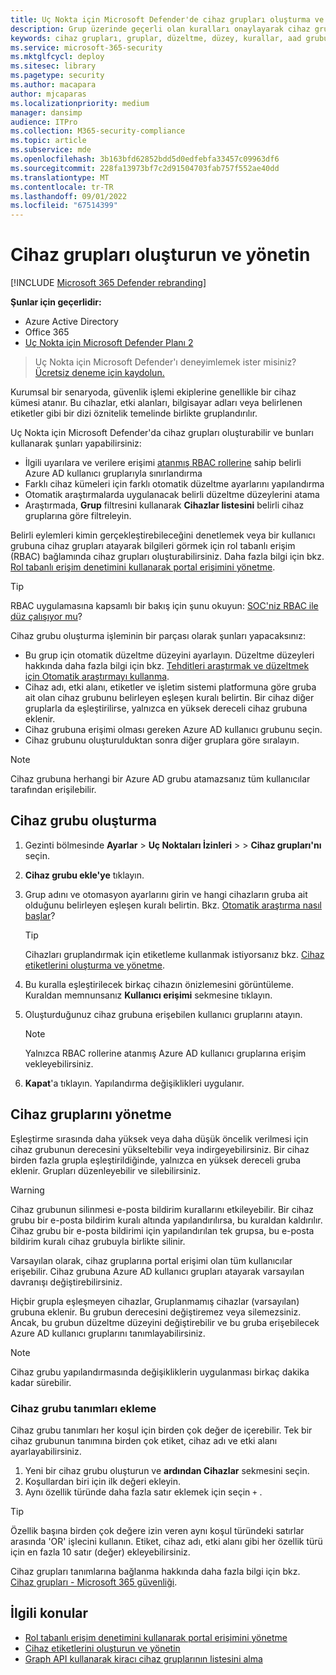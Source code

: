 ```yaml
---
title: Uç Nokta için Microsoft Defender'de cihaz grupları oluşturma ve yönetme
description: Grup üzerinde geçerli olan kuralları onaylayarak cihaz grupları oluşturun ve bunlar üzerinde otomatik düzeltme düzeyleri ayarlayın
keywords: cihaz grupları, gruplar, düzeltme, düzey, kurallar, aad grubu, rol, atama, derecelendirme
ms.service: microsoft-365-security
ms.mktglfcycl: deploy
ms.sitesec: library
ms.pagetype: security
ms.author: macapara
author: mjcaparas
ms.localizationpriority: medium
manager: dansimp
audience: ITPro
ms.collection: M365-security-compliance
ms.topic: article
ms.subservice: mde
ms.openlocfilehash: 3b163bfd62852bdd5d0edfebfa33457c09963df6
ms.sourcegitcommit: 228fa13973bf7c2d91504703fab757f552ae40dd
ms.translationtype: MT
ms.contentlocale: tr-TR
ms.lasthandoff: 09/01/2022
ms.locfileid: "67514399"
---
```

# <a name="create-and-manage-device-groups"></a>Cihaz grupları oluşturun ve yönetin

[!INCLUDE [Microsoft 365 Defender rebranding](../../includes/microsoft-defender.md)]

**Şunlar için geçerlidir:**
- Azure Active Directory
- Office 365
- [Uç Nokta için Microsoft Defender Planı 2](https://go.microsoft.com/fwlink/p/?linkid=2154037)

> Uç Nokta için Microsoft Defender'ı deneyimlemek ister misiniz? [Ücretsiz deneme için kaydolun.](https://signup.microsoft.com/create-account/signup?products=7f379fee-c4f9-4278-b0a1-e4c8c2fcdf7e&ru=https://aka.ms/MDEp2OpenTrial?ocid=docs-wdatp-exposedapis-abovefoldlink)

Kurumsal bir senaryoda, güvenlik işlemi ekiplerine genellikle bir cihaz kümesi atanır. Bu cihazlar, etki alanları, bilgisayar adları veya belirlenen etiketler gibi bir dizi öznitelik temelinde birlikte gruplandırılır.

Uç Nokta için Microsoft Defender'da cihaz grupları oluşturabilir ve bunları kullanarak şunları yapabilirsiniz:

- İlgili uyarılara ve verilere erişimi [atanmış RBAC rollerine](rbac.md) sahip belirli Azure AD kullanıcı gruplarıyla sınırlandırma
- Farklı cihaz kümeleri için farklı otomatik düzeltme ayarlarını yapılandırma
- Otomatik araştırmalarda uygulanacak belirli düzeltme düzeylerini atama
- Araştırmada, **Grup** filtresini kullanarak **Cihazlar listesini** belirli cihaz gruplarına göre filtreleyin.

Belirli eylemleri kimin gerçekleştirebileceğini denetlemek veya bir kullanıcı grubuna cihaz grupları atayarak bilgileri görmek için rol tabanlı erişim (RBAC) bağlamında cihaz grupları oluşturabilirsiniz. Daha fazla bilgi için bkz. [Rol tabanlı erişim denetimini kullanarak portal erişimini yönetme](rbac.md).

> [!TIP]
> RBAC uygulamasına kapsamlı bir bakış için şunu okuyun: [SOC'niz RBAC ile düz çalışıyor mu](https://techcommunity.microsoft.com/t5/Windows-Defender-ATP/Is-your-SOC-running-flat-with-limited-RBAC/ba-p/320015)?

Cihaz grubu oluşturma işleminin bir parçası olarak şunları yapacaksınız:

- Bu grup için otomatik düzeltme düzeyini ayarlayın. Düzeltme düzeyleri hakkında daha fazla bilgi için bkz. [Tehditleri araştırmak ve düzeltmek için Otomatik araştırmayı kullanma](automated-investigations.md).
- Cihaz adı, etki alanı, etiketler ve işletim sistemi platformuna göre gruba ait olan cihaz grubunu belirleyen eşleşen kuralı belirtin. Bir cihaz diğer gruplarla da eşleştirilirse, yalnızca en yüksek dereceli cihaz grubuna eklenir.
- Cihaz grubuna erişimi olması gereken Azure AD kullanıcı grubunu seçin.
- Cihaz grubunu oluşturulduktan sonra diğer gruplara göre sıralayın.

> [!NOTE]
> Cihaz grubuna herhangi bir Azure AD grubu atamazsanız tüm kullanıcılar tarafından erişilebilir.

## <a name="create-a-device-group"></a>Cihaz grubu oluşturma

1. Gezinti bölmesinde **Ayarlar** \> **Uç Noktaları İzinleri** \>  \> **Cihaz grupları'nı** seçin.

2. **Cihaz grubu ekle'ye** tıklayın.

3. Grup adını ve otomasyon ayarlarını girin ve hangi cihazların gruba ait olduğunu belirleyen eşleşen kuralı belirtin. Bkz. [Otomatik araştırma nasıl başlar](automated-investigations.md#how-the-automated-investigation-starts)?

    > [!TIP]
    > Cihazları gruplandırmak için etiketleme kullanmak istiyorsanız bkz. [Cihaz etiketlerini oluşturma ve yönetme](machine-tags.md).

4. Bu kuralla eşleştirilecek birkaç cihazın önizlemesini görüntüleme. Kuraldan memnunsanız **Kullanıcı erişimi** sekmesine tıklayın.

5. Oluşturduğunuz cihaz grubuna erişebilen kullanıcı gruplarını atayın.

    > [!NOTE]
    > Yalnızca RBAC rollerine atanmış Azure AD kullanıcı gruplarına erişim vekleyebilirsiniz.

6. **Kapat**'a tıklayın. Yapılandırma değişiklikleri uygulanır.

## <a name="manage-device-groups"></a>Cihaz gruplarını yönetme

Eşleştirme sırasında daha yüksek veya daha düşük öncelik verilmesi için cihaz grubunun derecesini yükseltebilir veya indirgeyebilirsiniz. Bir cihaz birden fazla grupla eşleştirildiğinde, yalnızca en yüksek dereceli gruba eklenir. Grupları düzenleyebilir ve silebilirsiniz.

> [!WARNING]
> Cihaz grubunun silinmesi e-posta bildirim kurallarını etkileyebilir. Bir cihaz grubu bir e-posta bildirim kuralı altında yapılandırılırsa, bu kuraldan kaldırılır. Cihaz grubu bir e-posta bildirimi için yapılandırılan tek grupsa, bu e-posta bildirim kuralı cihaz grubuyla birlikte silinir.

Varsayılan olarak, cihaz gruplarına portal erişimi olan tüm kullanıcılar erişebilir. Cihaz grubuna Azure AD kullanıcı grupları atayarak varsayılan davranışı değiştirebilirsiniz.

Hiçbir grupla eşleşmeyen cihazlar, Gruplanmamış cihazlar (varsayılan) grubuna eklenir. Bu grubun derecesini değiştiremez veya silemezsiniz. Ancak, bu grubun düzeltme düzeyini değiştirebilir ve bu gruba erişebilecek Azure AD kullanıcı gruplarını tanımlayabilirsiniz.

> [!NOTE]
> Cihaz grubu yapılandırmasında değişikliklerin uygulanması birkaç dakika kadar sürebilir.

### <a name="add-device-group-definitions"></a>Cihaz grubu tanımları ekleme

Cihaz grubu tanımları her koşul için birden çok değer de içerebilir. Tek bir cihaz grubunun tanımına birden çok etiket, cihaz adı ve etki alanı ayarlayabilirsiniz.

1. Yeni bir cihaz grubu oluşturun ve **ardından Cihazlar** sekmesini seçin.
2. Koşullardan biri için ilk değeri ekleyin.
3. Aynı özellik türünde daha fazla satır eklemek için seçin `+` .

> [!TIP]
> Özellik başına birden çok değere izin veren aynı koşul türündeki satırlar arasında 'OR' işlecini kullanın.
> Etiket, cihaz adı, etki alanı gibi her özellik türü için en fazla 10 satır (değer) ekleyebilirsiniz.

Cihaz grupları tanımlarına bağlanma hakkında daha fazla bilgi için bkz. [Cihaz grupları - Microsoft 365 güvenliği](https://sip.security.microsoft.com/homepage).

## <a name="related-topics"></a>İlgili konular

- [Rol tabanlı erişim denetimini kullanarak portal erişimini yönetme](rbac.md)
- [Cihaz etiketlerini oluşturun ve yönetin](machine-tags.md)
- [Graph API kullanarak kiracı cihaz gruplarının listesini alma](/graph/api/device-list-memberof)
